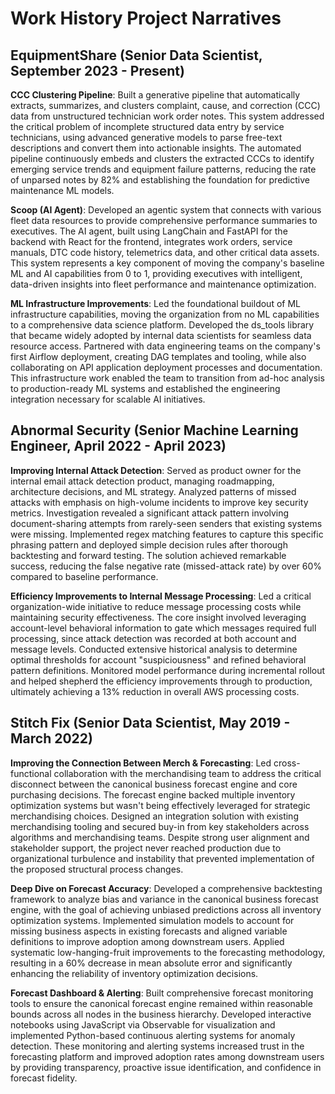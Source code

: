 # Work History Project Narratives

## EquipmentShare (Senior Data Scientist, September 2023 - Present)

**CCC Clustering Pipeline**: Built a generative pipeline that automatically extracts, summarizes, and clusters complaint, cause, and correction (CCC) data from unstructured technician work order notes. This system addressed the critical problem of incomplete structured data entry by service technicians, using advanced generative models to parse free-text descriptions and convert them into actionable insights. The automated pipeline continuously embeds and clusters the extracted CCCs to identify emerging service trends and equipment failure patterns, reducing the rate of unparsed notes by 82% and establishing the foundation for predictive maintenance ML models.

**Scoop (AI Agent)**: Developed an agentic system that connects with various fleet data resources to provide comprehensive performance summaries to executives. The AI agent, built using LangChain and FastAPI for the backend with React for the frontend, integrates work orders, service manuals, DTC code history, telemetrics data, and other critical data assets. This system represents a key component of moving the company's baseline ML and AI capabilities from 0 to 1, providing executives with intelligent, data-driven insights into fleet performance and maintenance optimization.

**ML Infrastructure Improvements**: Led the foundational buildout of ML infrastructure capabilities, moving the organization from no ML capabilities to a comprehensive data science platform. Developed the ds_tools library that became widely adopted by internal data scientists for seamless data resource access. Partnered with data engineering teams on the company's first Airflow deployment, creating DAG templates and tooling, while also collaborating on API application deployment processes and documentation. This infrastructure work enabled the team to transition from ad-hoc analysis to production-ready ML systems and established the engineering integration necessary for scalable AI initiatives.

## Abnormal Security (Senior Machine Learning Engineer, April 2022 - April 2023)

**Improving Internal Attack Detection**: Served as product owner for the internal email attack detection product, managing roadmapping, architecture decisions, and ML strategy. Analyzed patterns of missed attacks with emphasis on high-volume incidents to improve key security metrics. Investigation revealed a significant attack pattern involving document-sharing attempts from rarely-seen senders that existing systems were missing. Implemented regex matching features to capture this specific phrasing pattern and deployed simple decision rules after thorough backtesting and forward testing. The solution achieved remarkable success, reducing the false negative rate (missed-attack rate) by over 60% compared to baseline performance.

**Efficiency Improvements to Internal Message Processing**: Led a critical organization-wide initiative to reduce message processing costs while maintaining security effectiveness. The core insight involved leveraging account-level behavioral information to gate which messages required full processing, since attack detection was recorded at both account and message levels. Conducted extensive historical analysis to determine optimal thresholds for account "suspiciousness" and refined behavioral pattern definitions. Monitored model performance during incremental rollout and helped shepherd the efficiency improvements through to production, ultimately achieving a 13% reduction in overall AWS processing costs.

## Stitch Fix (Senior Data Scientist, May 2019 - March 2022)

**Improving the Connection Between Merch & Forecasting**: Led cross-functional collaboration with the merchandising team to address the critical disconnect between the canonical business forecast engine and core purchasing decisions. The forecast engine backed multiple inventory optimization systems but wasn't being effectively leveraged for strategic merchandising choices. Designed an integration solution with existing merchandising tooling and secured buy-in from key stakeholders across algorithms and merchandising teams. Despite strong user alignment and stakeholder support, the project never reached production due to organizational turbulence and instability that prevented implementation of the proposed structural process changes.

**Deep Dive on Forecast Accuracy**: Developed a comprehensive backtesting framework to analyze bias and variance in the canonical business forecast engine, with the goal of achieving unbiased predictions across all inventory optimization systems. Implemented simulation models to account for missing business aspects in existing forecasts and aligned variable definitions to improve adoption among downstream users. Applied systematic low-hanging-fruit improvements to the forecasting methodology, resulting in a 60% decrease in mean absolute error and significantly enhancing the reliability of inventory optimization decisions.

**Forecast Dashboard & Alerting**: Built comprehensive forecast monitoring tools to ensure the canonical forecast engine remained within reasonable bounds across all nodes in the business hierarchy. Developed interactive notebooks using JavaScript via Observable for visualization and implemented Python-based continuous alerting systems for anomaly detection. These monitoring and alerting systems increased trust in the forecasting platform and improved adoption rates among downstream users by providing transparency, proactive issue identification, and confidence in forecast fidelity.
